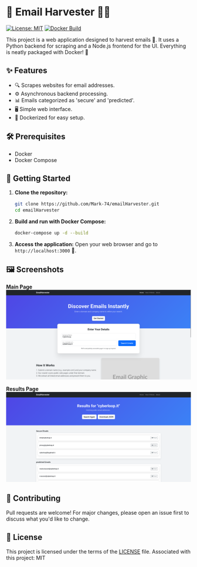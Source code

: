 # 📧 Email Harvester 🕵️‍♂️

[![License: MIT](https://img.shields.io/badge/License-MIT-yellow.svg)](LICENSE)
[![Docker Build](https://img.shields.io/badge/Docker-Build-blue?logo=docker)](docker-compose.yml)

This project is a web application designed to harvest emails 🎯. It uses a Python backend for scraping and a Node.js frontend for the UI. Everything is neatly packaged with Docker! 🐳

## ✨ Features

-   🔍 Scrapes websites for email addresses.
-   ⚙️ Asynchronous backend processing.
-   📊 Emails categorized as 'secure' and 'predicted'.
-   🖥️ Simple web interface.
-   🐳 Dockerized for easy setup.

## 🛠️ Prerequisites

-   Docker
-   Docker Compose

## 🚀 Getting Started

1.  **Clone the repository:**
    ```bash
    git clone https://github.com/Mark-74/emailHarvester.git
    cd emailHarvester
    ```

2.  **Build and run with Docker Compose:**
    ```bash
    docker-compose up -d --build
    ```

3.  **Access the application:**
    Open your web browser and go to `http://localhost:3000` 🎉.

## 🖼️ Screenshots

**Main Page**
![Home page](./static/homepage.png)

**Results Page**
![Result page](./static/resultpage.png)

## 🤝 Contributing

Pull requests are welcome! For major changes, please open an issue first to discuss what you'd like to change.

## 📜 License

This project is licensed under the terms of the [LICENSE](LICENSE) file.
Associated with this project: MIT
